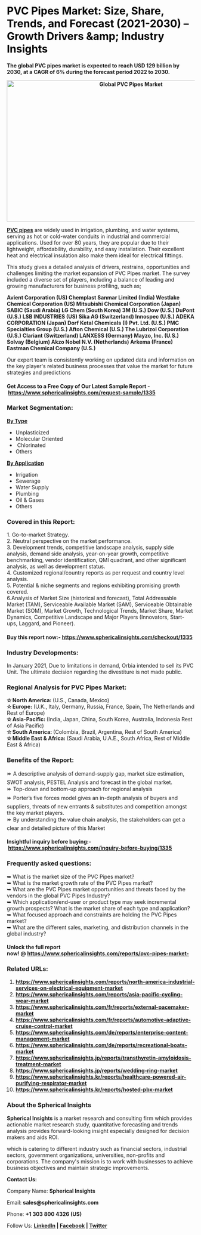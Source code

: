 <div class="content-body__description">
<h1><span style="color: #000000;">PVC Pipes Market: Size, Share, Trends, and Forecast (2021-2030) &ndash; Growth Drivers &amp;amp; Industry Insights</span></h1>
</div>
<div class="content-body__description"><strong>The global PVC pipes market is expected to reach USD 129 billion by 2030, at a CAGR of 6% during the forecast period 2022 to 2030.</strong></div>
<div class="content-body__detail">
<section id="section_0" class="entry fr-view">
<p style="text-align: center;"><strong><img src="https://www.sphericalinsights.com/images/rd/pvc-pipes-market.png" alt="Global PVC Pipes Market" width="650" height="379" /></strong></p>
<p><a href="https://www.sphericalinsights.com/reports/pvc-pipes-market-" target="_blank" rel="noopener"><strong>PVC pipes</strong></a>&nbsp;are widely used in irrigation, plumbing, and water systems, serving as hot or cold-water conduits in industrial and commercial applications. Used for over 80 years, they are popular due to their lightweight, affordability, durability, and easy installation. Their excellent heat and electrical insulation also make them ideal for electrical fittings.</p>
<p>This study gives a detailed analysis of drivers, restrains, opportunities and challenges limiting the market expansion of PVC Pipes market. The survey included a diverse set of players, including a balance of leading and growing manufacturers for business profiling, such as;</p>
<p><strong>Avient Corporation (US) Chemplast Sanmar Limited (India) Westlake Chemical Corporation (US) Mitsubishi Chemical Corporation (Japan) SABIC (Saudi Arabia) LG Chem (South Korea) 3M (U.S.) Dow (U.S.) DuPont (U.S.) LSB INDUSTRIES (US) Sika AG (Switzerland) Innospec (U.S.) ADEKA CORPORATION (Japan) Dorf Ketal Chemicals (I) Pvt. Ltd. (U.S.) PMC Specialties Group (U.S.) Afton Chemical (U.S.) The Lubrizol Corporation (U.S.) Clariant (Switzerland) LANXESS (Germany) Mayzo, Inc. (U.S.) Solvay (Belgium) Akzo Nobel N.V. (Netherlands) Arkema (France) Eastman Chemical Company (U.S.)</strong></p>
<p>Our expert team is consistently working on updated data and information on the key player's related business processes that value the market for future strategies and predictions</p>
<h4><strong>Get Access to a Free Copy of Our Latest Sample Report -&nbsp;<a href="https://www.sphericalinsights.com/request-sample/1335" target="_blank" rel="noopener">https://www.sphericalinsights.com/request-sample/1335</a></strong></h4>
<h3><strong>Market Segmentation:</strong></h3>
<p><strong><u>By Type</u></strong></p>
<ul>
<li>Unplasticized</li>
<li>Molecular Oriented</li>
<li>&nbsp;Chlorinated</li>
<li>Others</li>
</ul>
<p><strong><u>By Application</u></strong></p>
<ul>
<li>Irrigation</li>
<li>Sewerage</li>
<li>Water Supply</li>
<li>Plumbing</li>
<li>Oil &amp; Gases</li>
<li>Others</li>
</ul>
<h3>Covered in this Report:</h3>
<p>1. Go-to-market Strategy.<br />2. Neutral perspective on the market performance.<br />3. Development trends, competitive landscape analysis, supply side analysis, demand side analysis, year-on-year growth, competitive benchmarking, vendor identification, QMI quadrant, and other significant analysis, as well as development status.<br />4. Customized regional/country reports as per request and country level analysis.<br />5. Potential &amp; niche segments and regions exhibiting promising growth covered.<br />6.Analysis of Market Size (historical and forecast), Total Addressable Market (TAM), Serviceable Available Market (SAM), Serviceable Obtainable Market (SOM), Market Growth, Technological Trends, Market Share, Market Dynamics, Competitive Landscape and Major Players (Innovators, Start-ups, Laggard, and Pioneer).</p>
<h4>Buy this report now:-&nbsp;<a href="https://www.sphericalinsights.com/checkout/1335" target="_blank" rel="noopener">https://www.sphericalinsights.com/checkout/1335</a></h4>
<h3>Industry Developments:</h3>
<p>In January 2021, Due to limitations in demand, Orbia intended to sell its PVC Unit. The ultimate decision regarding the divestiture is not made public.</p>
<h3><strong>Regional Analysis for PVC Pipes Market:</strong></h3>
<p><strong>✫ North America:&nbsp;</strong>(U.S., Canada, Mexico)<br /><strong>✫ Europe:&nbsp;</strong>(U.K., Italy, Germany, Russia, France, Spain, The Netherlands and Rest of Europe)<br /><strong>✫ Asia-Pacific:&nbsp;</strong>(India, Japan, China, South Korea, Australia, Indonesia Rest of Asia Pacific)<br /><strong>✫ South America:&nbsp;</strong>(Colombia, Brazil, Argentina, Rest of South America)<br /><strong>✫ Middle East &amp; Africa:&nbsp;</strong>(Saudi Arabia, U.A.E., South Africa, Rest of Middle East &amp; Africa)</p>
<h3>Benefits of the Report:</h3>
<p>⏩ A descriptive analysis of demand-supply gap, market size estimation, SWOT analysis, PESTEL Analysis and forecast in the global market.<br />⏩ Top-down and bottom-up approach for regional analysis<br />⏩ Porter&rsquo;s five forces model gives an in-depth analysis of buyers and suppliers, threats of new entrants &amp; substitutes and competition amongst the key market players.<br />⏩ By understanding the value chain analysis, the stakeholders can get a clear and detailed picture of this Market</p>
<h4>Insightful inquiry before buying:-&nbsp;<a href="https://www.sphericalinsights.com/inquiry-before-buying/1335" target="_blank" rel="noopener">https://www.sphericalinsights.com/inquiry-before-buying/1335</a></h4>
<h3>Frequently asked questions:</h3>
<p>➥ What is the market size of the PVC Pipes market?<br />➥ What is the market growth rate of the PVC Pipes market?<br />➥ What are the PVC Pipes market opportunities and threats faced by the vendors in the global PVC Pipes Industry?<br />➥ Which application/end-user or product type may seek incremental growth prospects? What is the market share of each type and application?<br />➥ What focused approach and constraints are holding the PVC Pipes market?<br />➥ What are the different sales, marketing, and distribution channels in the global industry?</p>
<h4>Unlock the full report now!&nbsp;@&nbsp;<a href="https://www.sphericalinsights.com/reports/pvc-pipes-market-" target="_blank" rel="noopener">https://www.sphericalinsights.com/reports/pvc-pipes-market-</a></h4>
<h3><strong>Related URLs:</strong></h3>
<ol>
<li><strong><a href="https://www.sphericalinsights.com/reports/north-america-industrial-services-on-electrical-equipment-market">https://www.sphericalinsights.com/reports/north-america-industrial-services-on-electrical-equipment-market</a></strong></li>
<li><strong><a href="https://www.sphericalinsights.com/reports/asia-pacific-cycling-wear-market">https://www.sphericalinsights.com/reports/asia-pacific-cycling-wear-market</a></strong></li>
<li><strong><a href="https://www.sphericalinsights.com/fr/reports/external-pacemaker-market">https://www.sphericalinsights.com/fr/reports/external-pacemaker-market</a></strong></li>
<li><strong><a href="https://www.sphericalinsights.com/fr/reports/automotive-adaptive-cruise-control-market">https://www.sphericalinsights.com/fr/reports/automotive-adaptive-cruise-control-market</a></strong></li>
<li><strong><a href="https://www.sphericalinsights.com/de/reports/enterprise-content-management-market">https://www.sphericalinsights.com/de/reports/enterprise-content-management-market</a></strong></li>
<li><strong><a href="https://www.sphericalinsights.com/de/reports/recreational-boats-market">https://www.sphericalinsights.com/de/reports/recreational-boats-market</a></strong></li>
<li><strong><a href="https://www.sphericalinsights.jp/reports/transthyretin-amyloidosis-treatment-market">https://www.sphericalinsights.jp/reports/transthyretin-amyloidosis-treatment-market</a></strong></li>
<li><strong><a href="https://www.sphericalinsights.jp/reports/wedding-ring-market">https://www.sphericalinsights.jp/reports/wedding-ring-market</a></strong></li>
<li><strong><a href="https://www.sphericalinsights.kr/reports/healthcare-powered-air-purifying-respirator-market">https://www.sphericalinsights.kr/reports/healthcare-powered-air-purifying-respirator-market</a></strong></li>
<li><strong><a href="https://www.sphericalinsights.kr/reports/hosted-pbx-market">https://www.sphericalinsights.kr/reports/hosted-pbx-market</a>&nbsp;</strong></li>
</ol>
<h3><strong>About the Spherical Insights</strong></h3>
<p><strong>Spherical Insights</strong>&nbsp;is a market research and consulting firm which provides actionable market research study, quantitative forecasting and trends analysis provides forward-looking insight especially designed for decision makers and aids ROI.</p>
<p>which is catering to different industry such as financial sectors, industrial sectors, government organizations, universities, non-profits and corporations. The company's mission is to work with businesses to achieve business objectives and maintain strategic improvements.</p>
<p><strong>Contact Us:</strong></p>
<p>Company Name:&nbsp;<strong>Spherical Insights</strong></p>
<p>Email:&nbsp;<strong>sales@sphericalinsights.com</strong></p>
<p>Phone:&nbsp;<strong>+1 303 800 4326 (US)</strong></p>
<p>Follow Us:&nbsp;<strong><a href="https://www.linkedin.com/company/spherical-insight/"><u>LinkedIn</u></a>&nbsp;|&nbsp;<a href="https://www.facebook.com/sphericalinsights22"><u>Facebook</u></a>&nbsp;|&nbsp;<a href="https://twitter.com/SInsights_US"><u>Twitter</u></a></strong></p>
